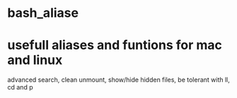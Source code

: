 bash_aliase
=============================================================
usefull aliases and funtions for mac and linux
=============================================================

advanced search, clean unmount, show/hide hidden files, be tolerant with ll, cd and p
